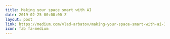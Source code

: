 ```yaml
---
title: Making your space smart with AI
date: 2019-02-25 00:00:00 Z
layout: post
link: https://medium.com/vlad-arbatov/making-your-space-smart-with-ai-3ccd7ca23a56
icon: fab fa-medium
---
```

